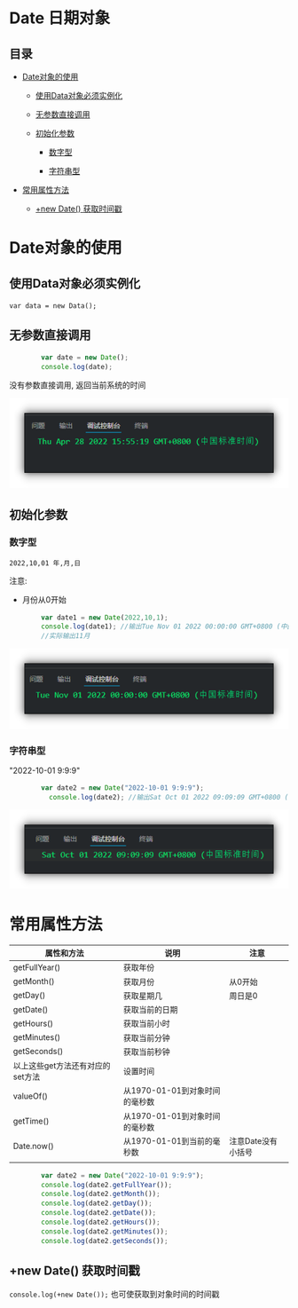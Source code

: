 # Date 日期对象

## 目录

*   [Date对象的使用](#date对象的使用)

    *   [使用Data对象必须实例化](#使用data对象必须实例化)

    *   [无参数直接调用](#无参数直接调用)

    *   [初始化参数](#初始化参数)

        *   [数字型](#数字型)

        *   [字符串型](#字符串型)

*   [常用属性方法](#常用属性方法)

    *   [+new Date() 获取时间戳](#new-date-获取时间戳)

# Date对象的使用

## 使用Data对象必须实例化

`var data = new Data();`

## 无参数直接调用

```javascript
        var date = new Date();
        console.log(date);
```

没有参数直接调用, 返回当前系统的时间

![](image/image_7sVAOXYGd3.png)

## 初始化参数

### 数字型

`2022,10,01 年,月,日`

注意:

*   月份从0开始

```javascript
        var date1 = new Date(2022,10,1);
        console.log(date1); //输出Tue Nov 01 2022 00:00:00 GMT+0800 (中国标准时间) 
        //实际输出11月

```

![](image/image_X3fzwcEEEc.png)

### 字符串型

"2022-10-01 9:9:9"

```javascript
        var date2 = new Date("2022-10-01 9:9:9");
          console.log(date2); //输出Sat Oct 01 2022 09:09:09 GMT+0800 (中国标准时间)

```

![](image/image_XimHwRg1NG.png)

# 常用属性方法

| 属性和方法               | 说明                   | 注意          |
| ------------------- | -------------------- | ----------- |
| getFullYear()       | 获取年份                 |             |
| getMonth()          | 获取月份                 | 从0开始        |
| getDay()            | 获取星期几                | 周日是0        |
| getDate()           | 获取当前的日期              |             |
| getHours()          | 获取当前小时               |             |
| getMinutes()        | 获取当前分钟               |             |
| getSeconds()        | 获取当前秒钟               |             |
| 以上这些get方法还有对应的set方法 | 设置时间                 |             |
| valueOf()           | 从1970-01-01到对象时间的毫秒数 |             |
| getTime()           | 从1970-01-01到对象时间的毫秒数 |             |
| Date.now()          | 从1970-01-01到当前的毫秒数   | 注意Date没有小括号 |
|                     |                      |             |

```javascript
        var date2 = new Date("2022-10-01 9:9:9");
        console.log(date2.getFullYear());
        console.log(date2.getMonth());
        console.log(date2.getDay());
        console.log(date2.getDate());
        console.log(date2.getHours());
        console.log(date2.getMinutes());
        console.log(date2.getSeconds());
```

## +new Date() 获取时间戳

`console.log(+new Date());` 也可使获取到对象时间的时间戳
